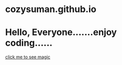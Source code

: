 # cozysuman.github.io

<html>
  <body>
    <h1>Hello, Everyone.......enjoy coding......</h1>
<a href="https://cozysuman.github.io">click me to see magic</a>
</body>
</html>
